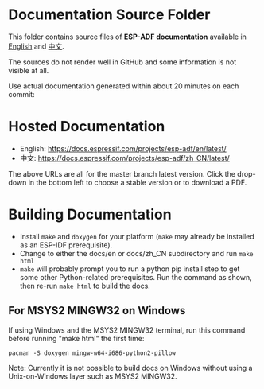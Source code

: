 # Documentation Source Folder

This folder contains source files of **ESP-ADF documentation** available in [English](https://docs.espressif.com/projects/esp-adf/en/latest/) and [中文](https://docs.espressif.com/projects/esp-adf/zh_CN/latest/).

The sources do not render well in GitHub and some information is not visible at all.

Use actual documentation generated within about 20 minutes on each commit:

# Hosted Documentation

* English: https://docs.espressif.com/projects/esp-adf/en/latest/
* 中文: https://docs.espressif.com/projects/esp-adf/zh_CN/latest/

The above URLs are all for the master branch latest version. Click the drop-down in the bottom left to choose a stable version or to download a PDF.


# Building Documentation

* Install `make` and `doxygen` for your platform (`make` may already be installed as an ESP-IDF prerequisite).
* Change to either the docs/en or docs/zh_CN subdirectory and run `make html`
* `make` will probably prompt you to run a python pip install step to get some other Python-related prerequisites. Run the command as shown, then re-run `make html` to build the docs.

## For MSYS2 MINGW32 on Windows

If using Windows and the MSYS2 MINGW32 terminal, run this command before running "make html" the first time:

```
pacman -S doxygen mingw-w64-i686-python2-pillow
```

Note: Currently it is not possible to build docs on Windows without using a Unix-on-Windows layer such as MSYS2 MINGW32.
